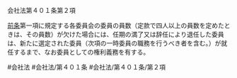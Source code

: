 会社法第４０１条第２項

[前条](会社法＿＿＿＿第４００条第１項)第一項に規定する各委員会の委員の員数（定款で四人以上の員数を定めたときは、その員数）が欠けた場合には、任期の満了又は辞任により退任した委員は、新たに選定された委員（次項の一時委員の職務を行うべき者を含む。）が就任するまで、なお委員としての権利義務を有する。

#会社法
#会社法/第４０１条
#会社法/第４０１条/第２項
